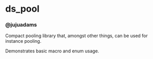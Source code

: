 # ds_pool
### @jujuadams
Compact pooling library that, amongst other things, can be used for instance pooling.

Demonstrates basic macro and enum usage.